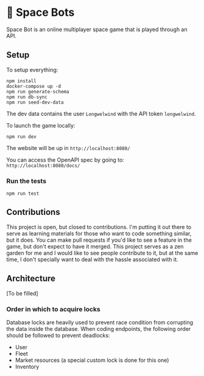 # 🚀 Space Bots

Space Bot is an online multiplayer space game that is played through an API.

## Setup

To setup everything:

```
npm install
docker-compose up -d
npm run generate-schema
npm run db-sync
npm run seed-dev-data
```

The dev data contains the user `Longwelwind` with the API token `longwelwind`.

To launch the game locally:

```
npm run dev
```

The website will be up in `http://localhost:8080/`

You can access the OpenAPI spec by going to: `http://localhost:8080/docs/`

### Run the tests

```
npm run test
```

## Contributions

This project is open, but closed to contributions. I'm putting it out there to serve as learning materials for those who want to code something similar, but it does. You can make pull requests if you'd like to see a feature in the game, but don't expect to have it merged. This project serves as a zen garden for me and I would like to see people contribute to it, but at the same time, I don't specially want to deal with the hassle associated with it.

## Architecture

[To be filled]

### Order in which to acquire locks

Database locks are heavily used to prevent race condition from corrupting the data inside the database. When coding endpoints, the following order should be followed to prevent deadlocks:

-   User
-   Fleet
-   Market resources (a special custom lock is done for this one)
-   Inventory
